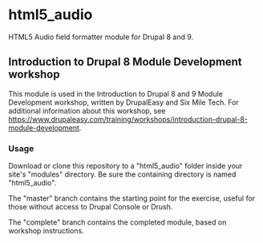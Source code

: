 # html5_audio
HTML5 Audio field formatter module for Drupal 8 and 9.

## Introduction to Drupal 8 Module Development workshop
This module is used in the Introduction to Drupal 8 and 9 Module Development workshop, 
written by DrupalEasy and Six Mile Tech. For additional information about this 
workshop, see https://www.drupaleasy.com/training/workshops/introduction-drupal-8-module-development.

### Usage
Download or clone this repository to a "html5_audio" folder inside your site's 
"modules" directory. Be sure the containing directory is named "html5_audio".

The "master" branch contains the starting point for the exercise, useful for those without 
access to Drupal Console or Drush. 

The "complete" branch contains the completed module, based on workshop instructions.
